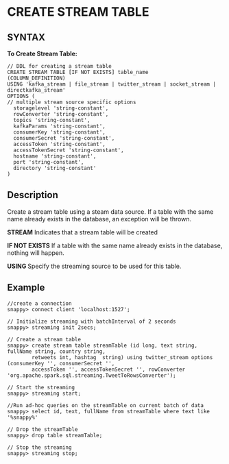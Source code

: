 # CREATE STREAM TABLE

## SYNTAX

**To Create Stream Table:**

```
// DDL for creating a stream table
CREATE STREAM TABLE [IF NOT EXISTS] table_name
(COLUMN_DEFINITION)
USING 'kafka_stream | file_stream | twitter_stream | socket_stream | directkafka_stream'
OPTIONS (
// multiple stream source specific options
  storagelevel 'string-constant',
  rowConverter 'string-constant',
  topics 'string-constant',
  kafkaParams 'string-constant',
  consumerKey 'string-constant',
  consumerSecret 'string-constant',
  accessToken 'string-constant',
  accessTokenSecret 'string-constant',
  hostname 'string-constant',
  port 'string-constant',
  directory 'string-constant'
)
```

## Description

Create a stream table using a steam data source. If a table with the same name already exists in the database, an exception will be thrown.

**STREAM**
    Indicates that a stream table will be created

**IF NOT EXISTS**
    If a table with the same name already exists in the database, nothing will happen.

**USING <data source>**
    Specify the streaming source to be used for this table. 

## Example

```
//create a connection
snappy> connect client 'localhost:1527';

// Initialize streaming with batchInterval of 2 seconds
snappy> streaming init 2secs;

// Create a stream table
snappy> create stream table streamTable (id long, text string, fullName string, country string,
        retweets int, hashtag  string) using twitter_stream options (consumerKey '', consumerSecret '',
        accessToken '', accessTokenSecret '', rowConverter 'org.apache.spark.sql.streaming.TweetToRowsConverter');

// Start the streaming
snappy> streaming start;

//Run ad-hoc queries on the streamTable on current batch of data
snappy> select id, text, fullName from streamTable where text like '%snappy%'

// Drop the streamTable
snappy> drop table streamTable;

// Stop the streaming
snappy> streaming stop;
```



